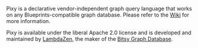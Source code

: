 Pixy is a declarative vendor-independent graph query language that works on any Blueprints-compatible graph database. Please refer to the [Wiki](https://github.com/lambdazen/pixy/wiki) for more information. 

Pixy is available under the liberal Apache 2.0 license and is developed and maintained by [LambdaZen](http://lambdazen.com), the maker of the [Bitsy Graph Database](https://github.com/lambdazen/bitsy).

